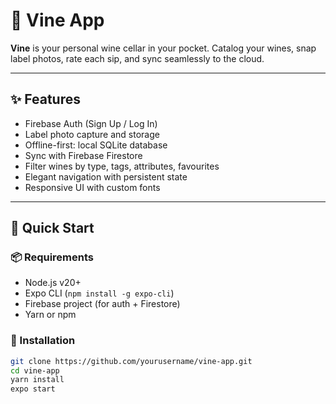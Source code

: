 # 🍷 Vine App

**Vine** is your personal wine cellar in your pocket. Catalog your wines, snap label photos, rate each sip, and sync seamlessly to the cloud.

---

## ✨ Features

- Firebase Auth (Sign Up / Log In)
- Label photo capture and storage
- Offline-first: local SQLite database
- Sync with Firebase Firestore
- Filter wines by type, tags, attributes, favourites
- Elegant navigation with persistent state
- Responsive UI with custom fonts

---

## 🚀 Quick Start

### 📦 Requirements

- Node.js v20+
- Expo CLI (`npm install -g expo-cli`)
- Firebase project (for auth + Firestore)
- Yarn or npm

### 🧰 Installation

```bash
git clone https://github.com/yourusername/vine-app.git
cd vine-app
yarn install
expo start
```
